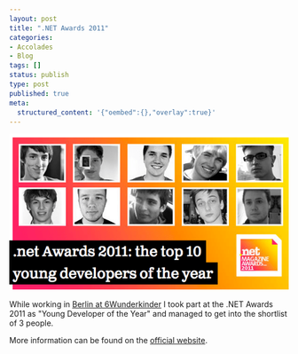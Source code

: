 ```yaml
---
layout: post
title: ".NET Awards 2011"
categories:
- Accolades
- Blog
tags: []
status: publish
type: post
published: true
meta:
  structured_content: '{"oembed":{},"overlay":true}'
---
```


![Screen Shot 2012-11-06 at 18.17.07](/squarespace_images/static_545299aae4b0e9514fe30c95_54529a29e4b025a90f45cc50_54529a29e4b025a90f45ccfe_1414699602469_Screen-Shot-2012-11-06-at-18.17.07.png.07.png)
  


While working in 
[Berlin at 6Wunderkinder](https://krausefx.com/blog/6-wunderkinder) I took part at the .NET Awards 2011 as "Young Developer of the Year" and managed to get into the shortlist of 3 people.

More information can be found on the 
[official website](http://www.netmagazine.com/features/net-awards-2011-top-10-young-developers-year).
